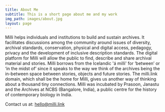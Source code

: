 ```yaml
---
title: About Me
subtitle: This is a short page about me and my work
img_path: images/about.jpg
layout: page
---
```


Milli helps individuals and institutions to build and sustain archives. It facilitates discussions among the community around issues of diversity, archival standards, conservation, physical and digital access, pedagogy, privacy and the development of inclusive description standards. The digital platform for Milli will allow the public to find, describe and share archival material and stories. Milli borrows from the Icelandic 'á milli' for ‘between’ or ‘in the midst of’ since it speaks to the way we think of the archives being the in-between space between stories, objects and future stories. The milli.link domain, which shall be the home for Milli, gives us another way of thinking about a thousand tiny connections. Milli was incubated by Prasoon, Janastu and the Archives at NCBS (Bangalore, India), a public centre for the history of contemporary biology in India.

Contact us at:
hello@milli.link
